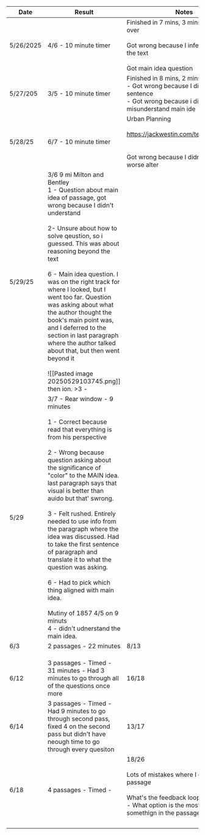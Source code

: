 
| Date      | Result                                                                                                                                                                                                                                                                                                                                                                                                                                                                                                                                                                                                                | Notes                                                                                                                                                                      |
| --------- | --------------------------------------------------------------------------------------------------------------------------------------------------------------------------------------------------------------------------------------------------------------------------------------------------------------------------------------------------------------------------------------------------------------------------------------------------------------------------------------------------------------------------------------------------------------------------------------------------------------------- | -------------------------------------------------------------------------------------------------------------------------------------------------------------------------- |
| 5/26/2025 | 4/6 - 10 minute timer                                                                                                                                                                                                                                                                                                                                                                                                                                                                                                                                                                                                 | Finished in 7 mins, 3 mins checking over<br><br>Got wrong because I inferred beyond the text<br><br>Got main idea question                                                 |
| 5/27/205  | 3/5 - 10 minute timer                                                                                                                                                                                                                                                                                                                                                                                                                                                                                                                                                                                                 | Finished in 8 mins, 2 mins check over<br>- Got wrong because I didn't read the sentence<br>- Got wrong because i didn't misunderstand main ide                             |
| 5/28/25   | 6/7 - 10 minute timer                                                                                                                                                                                                                                                                                                                                                                                                                                                                                                                                                                                                 | Urban Planning<br><br>https://jackwestin.com/tests/15851401<br><br><br>Got wrong because I didn't rule other worse alter                                                   |
| 5/29/25   | 3/6 9 mi Milton and Bentley<br>1 - Question about main idea of passage, got wrong because I didn't understand<br><br>2- Unsure about how to solve qeustion, so i guessed. This was about reasoning beyond the text<br><br>6 - Main idea question. I was on the right track for where I looked, but I went too far. Question was asking about what the author thought the book's main point was, and I deferred to the section in last paragraph where the author talked about that, but then went beyond it<br><br>![[Pasted image 20250529103745.png]] then  ion.  >3 -                                              |                                                                                                                                                                            |
| 5/29      | 3/7 - Rear window - 9 minutes<br><br>1 - Correct because read that everything is from his perspective<br><br>2 - Wrong because question asking about the significance of "color" to the MAIN idea. last paragraph says that visual is better than auido but that' swrong.<br><br>3 - Felt rushed. Entirely needed to use info from the paragraph where the idea was discussed. Had to take the first sentence of paragraph and translate it to what the question was asking.<br><br>6 - Had to pick which thing aligned with main idea.<br><br>Mutiny of 1857 4/5 on 9 minuts<br>4 - didn't udnerstand the main idea. |                                                                                                                                                                            |
| 6/3       | 2 passages - 22 minutes                                                                                                                                                                                                                                                                                                                                                                                                                                                                                                                                                                                               | 8/13                                                                                                                                                                       |
|           |                                                                                                                                                                                                                                                                                                                                                                                                                                                                                                                                                                                                                       |                                                                                                                                                                            |
|           |                                                                                                                                                                                                                                                                                                                                                                                                                                                                                                                                                                                                                       |                                                                                                                                                                            |
|           |                                                                                                                                                                                                                                                                                                                                                                                                                                                                                                                                                                                                                       |                                                                                                                                                                            |
| 6/12      | 3 passages - Timed - 31 minutes - Had 3 minutes to go through all of the questions once more                                                                                                                                                                                                                                                                                                                                                                                                                                                                                                                          | 16/18                                                                                                                                                                      |
| 6/14      | 3 passages - Timed - Had 9 minutes to go through second pass, fixed 4 on the second pass but didn't have neough time to go through every quesiton                                                                                                                                                                                                                                                                                                                                                                                                                                                                     | 13/17                                                                                                                                                                      |
| 6/18      | 4 passages - Timed -                                                                                                                                                                                                                                                                                                                                                                                                                                                                                                                                                                                                  | 18/26<br><br>Lots of mistakes where I didn't read the passage<br><br>What's the feedback loop?<br>- What option is the most supported by somethign in the passage?<br><br> |
|           |                                                                                                                                                                                                                                                                                                                                                                                                                                                                                                                                                                                                                       |                                                                                                                                                                            |
